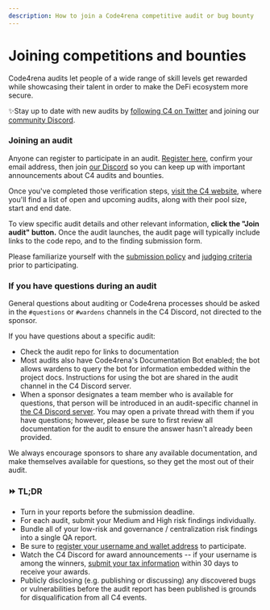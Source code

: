 ```yaml
---
description: How to join a Code4rena competitive audit or bug bounty
---
```


# Joining competitions and bounties

Code4rena audits let people of a wide range of skill levels get rewarded while showcasing their talent in order to make the DeFi ecosystem more secure.

✨Stay up to date with new audits by [following C4 on Twitter](https://twitter.com/code4rena) and joining our [community Discord](https://discord.gg/EY5dvm3evD).

### Joining an audit

Anyone can register to participate in an audit. [Register here](https://code4rena.com/register/account), confirm your email address, then join [our Discord](https://discord.gg/code4rena) so you can keep up with important announcements about C4 audits and bounties.

Once you've completed those verification steps, [visit the C4 website](https://code4rena.com/audits/), where you'll find a list of open and upcoming audits, along with their pool size, start and end date. 

To view specific audit details and other relevant information, **click the "Join audit" button.** Once the audit launches, the audit page will typically include links to the code repo, and to the finding submission form.

Please familiarize yourself with the [submission policy](/legal/submission-policy) and [judging criteria](/competitions/judging-criteria) prior to participating.

### If you have questions during an audit

General questions about auditing or Code4rena processes should be asked in the `#questions` or `#wardens` channels in the C4 Discord, not directed to the sponsor.

If you have questions about a specific audit:

- Check the audit repo for links to documentation
- Most audits also have Code4rena's Documentation Bot enabled; the bot allows wardens to query the bot for information embedded within the project docs. Instructions for using the bot are shared in the audit channel in the C4 Discord server. 
- When a sponsor designates a team member who is available for questions, that person will be introduced in an audit-specific channel in [the C4 Discord server](https://discord.gg/code4rena). You may open a private thread with them if you have questions; however, please be sure to first review all documentation for the audit to ensure the answer hasn't already been provided.

We always encourage sponsors to share any available documentation, and make themselves available for questions, so they get the most out of their audit.

### ⏩ TL;DR

* Turn in your reports before the submission deadline.
* For each audit, submit your Medium and High risk findings individually.
* Bundle all of your low-risk and governance / centralization risk findings into a single QA report.
* Be sure to [register your username and wallet address](https://code4rena.com/register/account) to participate.
* Watch the C4 Discord for award announcements -- if your username is among the winners, [submit your tax information](https://code4rena.com/tax-info) within 30 days to receive your awards.
* Publicly disclosing (e.g. publishing or discussing) any discovered bugs or vulnerabilities before the audit report has been published is grounds for disqualification from all C4 events.